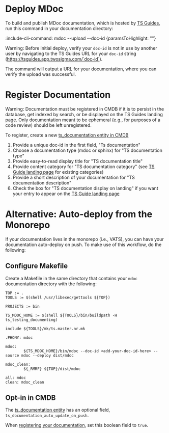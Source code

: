 # Deploy MDoc

To build and publish MDoc documentation, which is hosted by [TS Guides](deployment/TS-guides), run this command in your documentation directory:

:include-cli-command: mdoc --upload --doc-id <your-doc-id> {paramsToHighlight: "<your-doc-id>"}

Warning: Before initial deploy, verify your `doc-id` is not in use by another user by  navigating to the TS Guides URL for your `doc-id` string (https://tsguides.app.twosigma.com/`doc-id`).

The command will output a URL for your documentation, where you can verify the upload was successful.

# Register Documentation

Warning: Documentation must be registered in CMDB if it is to persist in the database, get indexed by search, or be displayed on the TS Guides landing page. Only documentation meant to be ephemeral (e.g., for purposes of a code review) should be left unregistered.

To register, create a new [ts_documentation entity in CMDB](https://cmdb.twosigma.com/entity_types/ts_documentation)
1.  Provide a unique doc-id in the first field, "Ts documentation"
2.  Choose a documentation type (mdoc or sphinx) for "TS documentation type"
3.  Provide easy-to-read display title for "TS documentation title"
4.  Provide content category for "TS documentation category" (see [TS Guide landing page](https://tsguides.app.twosigma.com) for existing categories)
5. Provide a short description of your documentation for "TS documentation description"
6. Check the box for "TS documentation display on landing" if you want your entry to appear on the [TS Guide landing page](https://tsguides.app.twosigma.com)

# Alternative: Auto-deploy from the Monorepo

If your documentation lives in the monorepo (i.e., VATS), you can have your documentation auto-deploy on push. To make use of this workflow, do the following:

## Configure Makefile

Create a Makefile in the same directory that contains your `mdoc` documentation directory with the following:

```
TOP := .
TOOLS := $(shell /usr/libexec/gettools ${TOP})

PROJECTS := bin

TS_MDOC_HOME := $(shell ${TOOLS}/bin/buildpath -H ts_testing_documenting)

include ${TOOLS}/mk/ts.master.nr.mk

.PHONY: mdoc

mdoc:
        ${TS_MDOC_HOME}/bin/mdoc --doc-id <add-your-doc-id-here> --source mdoc --deploy dist/mdoc

mdoc_clean:
        ${_RMRF} ${TOP}/dist/mdoc

all: mdoc
clean: mdoc_clean
```

## Opt-in in CMDB

The [ts_documentation entity](https://cmdb.twosigma.com/entity_types/ts_documentation) has an optional field, `ts_documentation_auto_update_on_push`. 

When [registering your documentation](deployment/workflows#register-documentation), set this boolean field to `true`.
